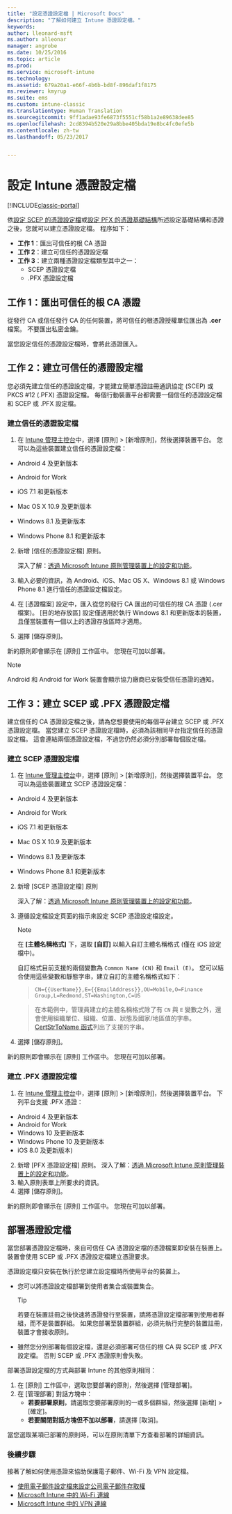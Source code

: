 ```yaml
---
title: "設定憑證設定檔 | Microsoft Docs"
description: "了解如何建立 Intune 憑證設定檔。"
keywords: 
author: lleonard-msft
ms.author: alleonar
manager: angrobe
ms.date: 10/25/2016
ms.topic: article
ms.prod: 
ms.service: microsoft-intune
ms.technology: 
ms.assetid: 679a20a1-e66f-4b6b-bd8f-896daf1f8175
ms.reviewer: kmyrup
ms.suite: ems
ms.custom: intune-classic
ms.translationtype: Human Translation
ms.sourcegitcommit: 9ff1adae93fe6873f5551cf58b1a2e89638dee85
ms.openlocfilehash: 2cd8394b520e29a8bbe405bda19e8bc4fc0efe5b
ms.contentlocale: zh-tw
ms.lasthandoff: 05/23/2017


---
```


# <a name="configure-intune-certificate-profiles"></a>設定 Intune 憑證設定檔

[!INCLUDE[classic-portal](../includes/classic-portal.md)]

依[設定 SCEP 的憑證設定檔](configure-certificate-infrastructure-for-scep.md)或[設定 PFX 的憑證基礎結構](configure-certificate-infrastructure-for-pfx.md)所述設定基礎結構和憑證之後，您就可以建立憑證設定檔。 程序如下︰

- **工作 1**：匯出可信任的根 CA 憑證
- **工作 2**：建立可信任的憑證設定檔
- **工作 3**：建立兩種憑證設定檔類型其中之一：
  - SCEP 憑證設定檔
  - .PFX 憑證設定檔

## <a name="task-1-export-the-trusted-root-ca-certificate"></a>**工作 1**：匯出可信任的根 CA 憑證
從發行 CA 或信任發行 CA 的任何裝置，將可信任的根憑證授權單位匯出為 **.cer** 檔案。 不要匯出私密金鑰。

當您設定信任的憑證設定檔時，會將此憑證匯入。

## <a name="task-2-create-trusted-certificate-profiles"></a>**工作 2**：建立可信任的憑證設定檔
您必須先建立信任的憑證設定檔，才能建立簡單憑證註冊通訊協定 (SCEP) 或 PKCS #12 (.PFX) 憑證設定檔。 每個行動裝置平台都需要一個信任的憑證設定檔和 SCEP 或 .PFX 設定檔。

### <a name="to-create-a-trusted-certificate-profile"></a>建立信任的憑證設定檔

1.  在 [Intune 管理主控台](https://manage.microsoft.com)中，選擇 [原則] &gt; [新增原則]，然後選擇裝置平台。 您可以為這些裝置建立信任的憑證設定檔：

-  Android 4 及更新版本

-  Android for Work

-  iOS 7.1 和更新版本

-  Mac OS X 10.9 及更新版本

-  Windows 8.1 及更新版本

-  Windows Phone 8.1 和更新版本

2.  新增 [信任的憑證設定檔] 原則。

    深入了解：[透過 Microsoft Intune 原則管理裝置上的設定和功能](manage-settings-and-features-on-your-devices-with-microsoft-intune-policies.md)。

3.  輸入必要的資訊，為 Android、iOS、Mac OS X、Windows 8.1 或 Windows Phone 8.1 進行信任的憑證設定檔設定。
4.  在 [憑證檔案] 設定中，匯入從您的發行 CA 匯出的可信任的根 CA 憑證 (.cer 檔案)。 [目的地存放區] 設定僅適用於執行 Windows 8.1 和更新版本的裝置，且僅當裝置有一個以上的憑證存放區時才適用。

4.  選擇 [儲存原則]。

新的原則即會顯示在 [原則] 工作區中。 您現在可加以部署。

> [!NOTE]
>
> Android 和 Android for Work 裝置會顯示協力廠商已安裝受信任憑證的通知。


## <a name="task-3-create-scep-or-pfx-certificate-profiles"></a>**工作 3**：建立 SCEP 或 .PFX 憑證設定檔
建立信任的 CA 憑證設定檔之後，請為您想要使用的每個平台建立 SCEP 或 .PFX 憑證設定檔。 當您建立 SCEP 憑證設定檔時，必須為該相同平台指定信任的憑證設定檔。 這會連結兩個憑證設定檔，不過您仍然必須分別部署每個設定檔。

### <a name="to-create-an-scep-certificate-profile"></a>建立 SCEP 憑證設定檔

1.  在 [Intune 管理主控台](https://manage.microsoft.com)中，選擇 [原則] &gt; [新增原則]，然後選擇裝置平台。  您可以為這些裝置建立 SCEP 憑證設定檔：

-  Android 4 及更新版本

-  Android for Work

-  iOS 7.1 和更新版本

-  Mac OS X 10.9 及更新版本

-  Windows 8.1 及更新版本

-  Windows Phone 8.1 和更新版本

2.  新增 [SCEP 憑證設定檔] 原則

    深入了解：[透過 Microsoft Intune 原則管理裝置上的設定和功能](manage-settings-and-features-on-your-devices-with-microsoft-intune-policies.md)。

3.  遵循設定檔設定頁面的指示來設定 SCEP 憑證設定檔設定。
    > [!NOTE]
    >
    > 在 **[主體名稱格式]** 下，選取 **[自訂]** 以輸入自訂主體名稱格式 (僅在 iOS 設定檔中)。
    >
    > 自訂格式目前支援的兩個變數為 `Common Name (CN)` 和 `Email (E)`。 您可以結合使用這些變數和靜態字串，建立自訂的主體名稱格式如下︰

    >     CN={{UserName}},E={{EmailAddress}},OU=Mobile,O=Finance Group,L=Redmond,ST=Washington,C=US

    > 在本範例中，管理員建立的主體名稱格式除了有 `CN` 與 `E` 變數之外，還會使用組織單位、組織、位置、狀態及國家/地區值的字串。 [CertStrToName 函式](https://msdn.microsoft.com/library/windows/desktop/aa377160.aspx)列出了支援的字串。

4.  選擇 [儲存原則]。

新的原則即會顯示在 [原則] 工作區中。 您現在可加以部署。

### <a name="to-create-a-pfx-certificate-profile"></a>建立 .PFX 憑證設定檔

1.  在 [Intune 管理主控台](https://manage.microsoft.com)中，選擇 [原則] &gt; [新增原則]，然後選擇裝置平台。 下列平台支援 .PFX 憑證：
  - Android 4 及更新版本
  - Android for Work
  - Windows 10 及更新版本
  - Windows Phone 10 及更新版本
  - iOS 8.0 及更新版本)    


2.  新增 [PFX 憑證設定檔] 原則。
      深入了解：[透過 Microsoft Intune 原則管理裝置上的設定和功能](manage-settings-and-features-on-your-devices-with-microsoft-intune-policies.md)。
3.  輸入原則表單上所要求的資訊。
4.  選擇 [儲存原則]。

新的原則即會顯示在 [原則] 工作區中。 您現在可加以部署。

## <a name="deploy-certificate-profiles"></a>部署憑證設定檔
當您部署憑證設定檔時，來自可信任 CA 憑證設定檔的憑證檔案即安裝在裝置上。 裝置會使用 SCEP 或 .PFX 憑證設定檔建立憑證要求。

憑證設定檔只安裝在執行於您建立設定檔時所使用平台的裝置上。

-   您可以將憑證設定檔部署到使用者集合或裝置集合。

    > [!TIP]
    > 若要在裝置註冊之後快速將憑證發行至裝置，請將憑證設定檔部署到使用者群組，而不是裝置群組。 如果您部署至裝置群組，必須先執行完整的裝置註冊，裝置才會接收原則。

-   雖然您分別部署每個設定檔，還是必須部署可信任的根 CA 與 SCEP 或 .PFX 設定檔。 否則 SCEP 或 .PFX 憑證原則會失敗。

部署憑證設定檔的方式與部署 Intune 的其他原則相同：

1.  在 [原則] 工作區中，選取您要部署的原則，然後選擇 [管理部署]。
2.  在 [管理部署]  對話方塊中：
    -   **若要部署原則**，請選取您要部署原則的一或多個群組，然後選擇 [新增] &gt; [確定]。
    -   **若要關閉對話方塊但不加以部署**，請選擇 [取消]。

當您選取某項已部署的原則時，可以在原則清單下方查看部署的詳細資訊。

### <a name="next-steps"></a>後續步驟

接著了解如何使用憑證來協助保護電子郵件、Wi-Fi 及 VPN 設定檔。

-  [使用電子郵件設定檔來設定公司電子郵件存取權](configure-access-to-corporate-email-using-email-profiles-with-Microsoft-Intune.md)
-  [Microsoft Intune 中的 Wi-Fi 連線](wi-fi-connections-in-microsoft-intune.md)
-  [Microsoft Intune 中的 VPN 連線](vpn-connections-in-microsoft-intune.md)

